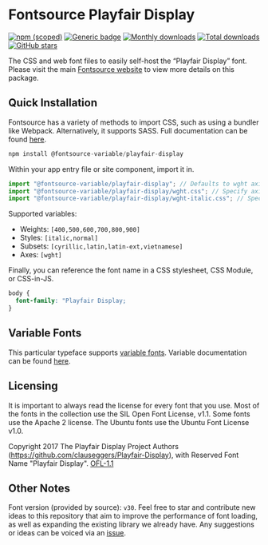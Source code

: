 # Fontsource Playfair Display

[![npm (scoped)](https://img.shields.io/npm/v/@fontsource/playfair-display?color=brightgreen)](https://www.npmjs.com/package/@fontsource/playfair-display) [![Generic badge](https://img.shields.io/badge/fontsource-passing-brightgreen)](https://github.com/fontsource/fontsource) [![Monthly downloads](https://badgen.net/npm/dm/@fontsource/playfair-display)](https://github.com/fontsource/fontsource) [![Total downloads](https://badgen.net/npm/dt/@fontsource/playfair-display)](https://github.com/fontsource/fontsource) [![GitHub stars](https://img.shields.io/github/stars/fontsource/fontsource.svg?style=social&label=Star)](https://github.com/fontsource/fontsource/stargazers)

The CSS and web font files to easily self-host the “Playfair Display” font. Please visit the main [Fontsource website](https://fontsource.org/fonts/playfair-display) to view more details on this package.

## Quick Installation

Fontsource has a variety of methods to import CSS, such as using a bundler like Webpack. Alternatively, it supports SASS. Full documentation can be found [here](https://fontsource.org/docs/getting-started/introduction).

```javascript
npm install @fontsource-variable/playfair-display
```

Within your app entry file or site component, import it in.

```javascript
import "@fontsource-variable/playfair-display"; // Defaults to wght axis
import "@fontsource-variable/playfair-display/wght.css"; // Specify axis
import "@fontsource-variable/playfair-display/wght-italic.css"; // Specify axis and style

```

Supported variables:
- Weights: `[400,500,600,700,800,900]`
- Styles: `[italic,normal]`
- Subsets: `[cyrillic,latin,latin-ext,vietnamese]`
- Axes: `[wght]`

Finally, you can reference the font name in a CSS stylesheet, CSS Module, or CSS-in-JS.

```css
body {
  font-family: "Playfair Display;
}
```

## Variable Fonts

This particular typeface supports [variable fonts](https://developer.mozilla.org/en-US/docs/Web/CSS/CSS_Fonts/Variable_Fonts_Guide).
Variable documentation can be found [here](https://fontsource.org/docs/getting-started/variable).

## Licensing
It is important to always read the license for every font that you use.
Most of the fonts in the collection use the SIL Open Font License, v1.1. Some fonts use the Apache 2 license. The Ubuntu fonts use the Ubuntu Font License v1.0.

Copyright 2017 The Playfair Display Project Authors (https://github.com/clauseggers/Playfair-Display), with Reserved Font Name "Playfair Display".
[OFL-1.1](http://scripts.sil.org/OFL)

## Other Notes
Font version (provided by source): `v30`.
Feel free to star and contribute new ideas to this repository that aim to improve the performance of font loading, as well as expanding the existing library we already have. Any suggestions or ideas can be voiced via an [issue](https://github.com/fontsource/fontsource/issues).